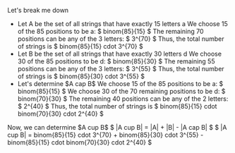 Let's break me down
<ul>
<li> Let A be the set of all strings that have exactly 15 letters a 
We choose 15 of the 85 positions to be a: $ binom{85}{15} $ 
The remaining 70 positions can be any of the 3 letters: $ 3^{70} $ 
Thus, the total number of strings is $ binom{85}{15} cdot 3^{70} $
	<li> Let B be the set of all strings that have exactly 30 letters d 
	      We choose 30 of the 85 positions to be d: $ binom{85}{30} $ 
	      The remaining 55 positions can be any of the 3 letters: $ 3^{55} $ 
	      Thus, the total number of strings is $ binom{85}{30} cdot 3^{55} $
	<li> Let's determine $A cap B$ 
We choose 15 of the 85 positions to be a: $ binom{85}{15} $ 
We choose 30 of the 70 remaining positions to be d: $ binom{70}{30} $ 
The remaining 40 positions can be any of the 2 letters: $ 2^{40} $ 
Thus, the total number of strings is $ binom{85}{15} cdot binom{70}{30} cdot 2^{40} $
</ul>
Now, we can determine $A cup B$ 
$ |A cup B| = |A| + |B| - |A cap B| $ 
$ |A cup B| = binom{85}{15} cdot 3^{70} + binom{85}{30} cdot 3^{55} - binom{85}{15} cdot binom{70}{30} cdot 2^{40} $
